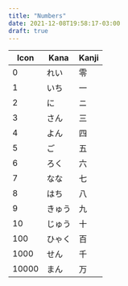```yaml
---
title: "Numbers"
date: 2021-12-08T19:58:17-03:00
draft: true
---
```

| Icon   | Kana   | Kanji |
|--------|--------|-------|
| 0      | れい   | 零    |
| 1      | いち   | 一    |
| 2      | に     | ニ    |
| 3      | さん   | 三    |
| 4      | よん   | 四    |
| 5      | ご     | 五    |
| 6      | ろく   | 六    |
| 7      | なな   | 七    |
| 8      | はち   | 八    |
| 9      | きゅう | 九    |
| 10     | じゅう | 十    |
| 100    | ひゃく | 百    |
| 1000   | せん   | 千    |
| 10000  | まん   | 万    |
